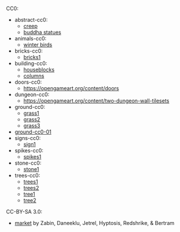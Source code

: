 CC0:
- abstract-cc0:
  - [creep](https://opengameart.org/content/creepy-thing)
  - [buddha statues](https://opengameart.org/content/buddha-statues-16x16)
- animals-cc0:
  - [winter birds](https://opengameart.org/content/winter-birds)
- bricks-cc0:
  - [bricks1](https://opengameart.org/content/basic-bricks)
- building-cc0:
  - [houseblocks](https://opengameart.org/content/houseblocks)
  - [columns](https://opengameart.org/content/columns-scraps)
- doors-cc0:
  - https://opengameart.org/content/doors
- dungeon-cc0:
  - https://opengameart.org/content/two-dungeon-wall-tilesets
- ground-cc0:
  - [grass1](https://opengameart.org/content/seamless-grass-texture)
  - [grass2](https://opengameart.org/content/seamless-grass-texture-ii)
  - [grass3](https://opengameart.org/content/32x32-grass-tile)
- [ground-cc0-01](https://opengameart.org/content/simple-tile-set-grass-and-dirt-path-32x32)
- signs-cc0:
  - [sign1](https://opengameart.org/content/signpost-32px)
- spikes-cc0:
  - [spikes1](https://opengameart.org/content/spikes-0)
- stone-cc0:
  - [stone1](https://opengameart.org/content/tiles-3)
- trees-cc0:
  - [trees1](https://opengameart.org/content/trees-1)
  - [trees2](https://opengameart.org/content/glitch-groddle-assets-png)
  - [tree1](https://opengameart.org/content/a-tree)
  - [tree2](https://opengameart.org/content/pine-tree-16x16)

CC-BY-SA 3.0:
- [market](https://opengameart.org/content/rpg-tiles-cobble-stone-paths-town-objects) by Zabin, Daneeklu, Jetrel, Hyptosis, Redshrike, & Bertram
